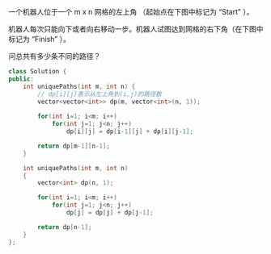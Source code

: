 一个机器人位于一个 m x n 网格的左上角 （起始点在下图中标记为 “Start” ）。

机器人每次只能向下或者向右移动一步。机器人试图达到网格的右下角（在下图中标记为 “Finish” ）。

问总共有多少条不同的路径？

  

```c++
class Solution {
public:
    int uniquePaths(int m, int n) {
        // dp[i][j]表示从左上角到(i,j)的路径数
        vector<vector<int>> dp(m, vector<int>(n, 1)); 
    
        for(int i=1; i<m; i++)
            for(int j=1; j<n; j++)
                dp[i][j] = dp[i-1][j] + dp[i][j-1];

        return dp[m-1][n-1];
    }

    int uniquePaths(int m, int n)
    {
        vector<int> dp(n, 1);

        for(int i=1; i<m; i++)
            for(int j=1; j<n; j++)
                dp[j] = dp[j] + dp[j-1];

        return dp[n-1];
    }
};
```

